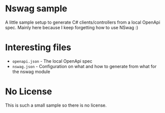 # Nswag sample

A little sample setup to generate C# clients/controllers from a local OpenApi spec. Mainly here because I keep forgetting how to use NSwag :)

# Interesting files

- `openapi.json` - The local OpenApi spec
- `nswag.json` - Configuration on what and how to generate from what for the nswag module

# No License

This is such a small sample so there is no license.
